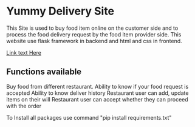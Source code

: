 # Yummy Delivery Site
This Site is used to buy food item online on the customer side and to process the food delivery request by the food item provider side.
This website use flask framework in backend and html and css in frontend.

[Link text Here](https://yummy-delivery.herokuapp.com/)

## Functions available
Buy food from different restaurant.
Ability to know if your food request is accepted
Ability to know deliver history
Restaurant user can add, update items on their will
Restaurant user can accept whether they can proceed with the order

To Install all packages use  command "pip install requirements.txt"
